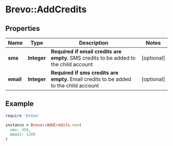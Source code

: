 # Brevo::AddCredits

## Properties

| Name | Type | Description | Notes |
| ---- | ---- | ----------- | ----- |
| **sms** | **Integer** | **Required if email credits are empty.** SMS credits to be added to the child account  | [optional] |
| **email** | **Integer** | **Required if sms credits are empty.** Email credits to be added to the child account  | [optional] |

## Example

```ruby
require 'brevo'

instance = Brevo::AddCredits.new(
  sms: 450,
  email: 1200
)
```

